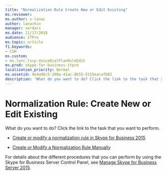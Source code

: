 ```yaml
---
title: "Normalization Rule Create New or Edit Existing"
ms.reviewer: 
ms.author: v-lanac
author: lanachin
manager: serdars
ms.date: 11/17/2018
audience: ITPro
ms.topic: article
f1.keywords:
- CSH
ms.custom:
- ms.lync.lscp.VoiceDialPlanRuleEdit
ms.prod: skype-for-business-itpro
localization_priority: Normal
ms.assetid: 4e4a96c5-200a-41ac-8b55-5155eacafb82
description: "What do you want to do? Click the link to the task that you want to perform."
---
```


# Normalization Rule: Create New or Edit Existing

What do you want to do? Click the link to the task that you want to perform.

- [Create or modify a normalization rule in Skype for Business 2015](../../deploy/deploy-enterprise-voice/normalization-rules.md)

- [Create or Modify a Normalization Rule Manually](https://technet.microsoft.com/library/fc0335e6-8830-4cfb-8c64-6aeb98c0a992.aspx)

For details about the different procedures that you can perform by using the Skype for Business Server Control Panel, see [Manage Skype for Business Server 2015](../../manage/manage.md).

